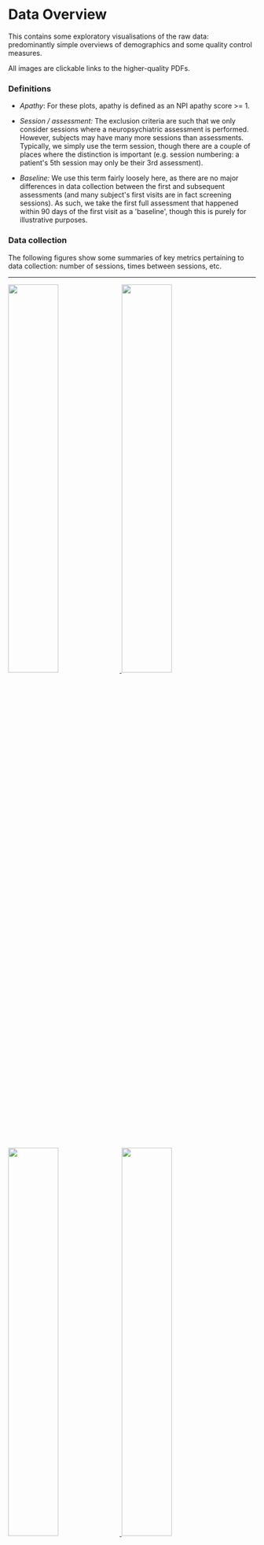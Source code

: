 # Data Overview

This contains some exploratory visualisations of the raw data: predominantly
simple overviews of demographics and some quality control measures.

All images are clickable links to the higher-quality PDFs.

### Definitions

 + *Apathy*: For these plots, apathy is defined as an NPI apathy score >= 1.

 + *Session / assessment:* The exclusion criteria are such that we only
   consider sessions where a neuropsychiatric assessment is performed. However,
   subjects may have many more sessions than assessments. Typically, we simply
   use the term session, though there are a couple of places where the
   distinction is important (e.g. session numbering: a patient's 5th session
   may only be their 3rd assessment).

 + *Baseline:* We use this term fairly loosely here, as there are no major
   differences in data collection between the first and subsequent assessments
   (and many subject's first visits are in fact screening sessions). As such,
   we take the first full assessment that happened within 90 days of the first
   visit as a 'baseline', though this is purely for illustrative purposes.

### Data collection

The following figures show some summaries of key metrics pertaining to data
collection: number of sessions, times between sessions, etc.

---------

<a href="Figures/session-type_v_year_npi-1.pdf">
<img src="Figures/session-type_v_year_npi-1.jpg" width="45%">
</a>
<a href="Figures/session-type_v_years-enrolled_npi-1.pdf">
<img src="Figures/session-type_v_years-enrolled_npi-1.jpg" width="45%">
</a>
<br>

<a href="Figures/session-number_npi-1.pdf">
<img src="Figures/session-number_npi-1.jpg" width="45%">
</a>
<a href="Figures/assessment-number_npi-1.pdf">
<img src="Figures/assessment-number_npi-1.jpg" width="45%">
</a>

**Figure**: Summaries of the key variables relating to data collection.

### Key correlations

The following figures show the raw correlations between several of the key
variables of interest. Note that these are for visualisation only: they do not
take into account e.g. subject structure.

---------

<a href="Figures/correlations_key-variables_npi-1.pdf">
<img src="Figures/correlations_key-variables_npi-1.jpg" width="90%">
</a>

<a href="Figures/correlations_NPI-tests_npi-1.pdf">
<img src="Figures/correlations_NPI-tests_npi-1.jpg" width="45%">
</a>
<a href="Figures/correlations_neuropsych-tests_npi-1.pdf">
<img src="Figures/correlations_neuropsych-tests_npi-1.jpg" width="45%">
</a>

**Figure**: Summaries of the correlations between key variables.

---------

### Demographic information

The following figures show some simple, cross-sectional summaries of the
patient- and session-level data included in the main analyses.

--------

<a href="Figures/age+sex_at_baseline_npi-1.pdf">
<img src="Figures/age+sex_at_baseline_npi-1.jpg" width="45%">
</a>
<a href="Figures/age+sex_at_session_npi-1.pdf">
<img src="Figures/age+sex_at_session_npi-1.jpg" width="45%">
</a>
<br>

<a href="Figures/age_at_baseline_npi-1.pdf">
<img src="Figures/age_at_baseline_npi-1.jpg" width="45%">
</a>
<a href="Figures/age_at_session_npi-1.pdf">
<img src="Figures/age_at_session_npi-1.jpg" width="45%">
</a>
<br>

<a href="Figures/years-since-diagnosis_at_baseline_npi-1.pdf">
<img src="Figures/years-since-diagnosis_at_baseline_npi-1.jpg" width="45%">
</a>
<a href="Figures/years-since-diagnosis_at_session_npi-1.pdf">
<img src="Figures/years-since-diagnosis_at_session_npi-1.jpg" width="45%">
</a>
<br>

<a href="Figures/age-at-diagnosis_at_baseline_npi-1.pdf">
<img src="Figures/age-at-diagnosis_at_baseline_npi-1.jpg" width="45%">
</a>
<a href="Figures/age-at-diagnosis_at_session_npi-1.pdf">
<img src="Figures/age-at-diagnosis_at_session_npi-1.jpg" width="45%">
</a>
<br>

<a href="Figures/motor-scores_at_baseline_npi-1.pdf">
<img src="Figures/motor-scores_at_baseline_npi-1.jpg" width="45%">
</a>
<a href="Figures/motor-scores_at_session_npi-1.pdf">
<img src="Figures/motor-scores_at_session_npi-1.jpg" width="45%">
</a>
<br>

<a href="Figures/cognitive-scores_at_baseline_npi-1.pdf">
<img src="Figures/cognitive-scores_at_baseline_npi-1.jpg" width="45%">
</a>
<a href="Figures/cognitive-scores_at_session_npi-1.pdf">
<img src="Figures/cognitive-scores_at_session_npi-1.jpg" width="45%">
</a>
<br>

<a href="Figures/MoCA_at_baseline_npi-1.pdf">
<img src="Figures/MoCA_at_baseline_npi-1.jpg" width="45%">
</a>
<a href="Figures/MoCA_at_session_npi-1.pdf">
<img src="Figures/MoCA_at_session_npi-1.jpg" width="45%">
</a>
<br>

<a href="Figures/HADS-anxiety_at_baseline_npi-1.pdf">
<img src="Figures/HADS-anxiety_at_baseline_npi-1.jpg" width="45%">
</a>
<a href="Figures/HADS-anxiety_at_session_npi-1.pdf">
<img src="Figures/HADS-anxiety_at_session_npi-1.jpg" width="45%">
</a>
<br>

<a href="Figures/HADS-depression_at_baseline_npi-1.pdf">
<img src="Figures/HADS-depression_at_baseline_npi-1.jpg" width="45%">
</a>
<a href="Figures/HADS-depression_at_session_npi-1.pdf">
<img src="Figures/HADS-depression_at_session_npi-1.jpg" width="45%">
</a>
<br>

<a href="Figures/medication_at_baseline_npi-1.pdf">
<img src="Figures/medication_at_baseline_npi-1.jpg" width="45%">
</a>
<a href="Figures/medication_at_session_npi-1.pdf">
<img src="Figures/medication_at_session_npi-1.jpg" width="45%">
</a>

**Figure**: Cross-sectional summaries of key patient-specific variables, both
at baseline and pooled across all sessions.

---------

### Demographic information (longitudinal)

The following figures show how some key metrics change over time within
subject. Note how, for the continuous variables, the dynamics of progression
within-subject are not completely captured by the cross-sectional summary
(black line).

---------

<a href="Figures/apathy_v_years-enrolled_matchstick_npi-1.pdf">
<img src="Figures/apathy_v_years-enrolled_matchstick_npi-1.jpg" width="45%">
</a>
<a href="Figures/apathy_v_session-date_matchstick_npi-1.pdf">
<img src="Figures/apathy_v_session-date_matchstick_npi-1.jpg" width="45%">
</a>
<br>

<a href="Figures/apathy_v_years-since-first-session_alluvial_npi-1.pdf">
<img src="Figures/apathy_v_years-since-first-session_alluvial_npi-1.jpg" width="45%">
</a>
<a href="Figures/apathy_v_years-since-first-session_bar_npi-1.pdf">
<img src="Figures/apathy_v_years-since-first-session_bar_npi-1.jpg" width="45%">
</a>
<br>

<a href="Figures/apathy_v_years-since-diagnosis_alluvial_npi-1.pdf">
<img src="Figures/apathy_v_years-since-diagnosis_alluvial_npi-1.jpg" width="45%">
</a>
<a href="Figures/apathy_v_years-since-diagnosis_bar_npi-1.pdf">
<img src="Figures/apathy_v_years-since-diagnosis_bar_npi-1.jpg" width="45%">
</a>
<br>

<a href="Figures/motor-scores_v_age_npi-1.pdf">
<img src="Figures/motor-scores_v_age_npi-1.jpg" width="90%">
</a>
<br>

<a href="Figures/cognitive-scores_v_age_npi-1.pdf">
<img src="Figures/cognitive-scores_v_age_npi-1.jpg" width="90%">
</a>
<br>

<a href="Figures/medication_v_years-since-diagnosis_npi-1.pdf">
<img src="Figures/medication_v_years-since-diagnosis_npi-1.jpg" width="90%">
</a>
<br>

<a href="Figures/medication_v_years-before-death_npi-1.pdf">
<img src="Figures/medication_v_years-before-death_npi-1.jpg" width="50%">
</a>

**Figure**: Longitudinal changes in key subject-specific variables.

---------

### Changes over time in recruitment

The following figures show how some key metrics change as a function of
recruitment date.

---------

<a href="Figures/age-at-diagnosis_v_baseline-date_npi-1.pdf">
<img src="Figures/age-at-diagnosis_v_baseline-date_npi-1.jpg" width="45%">
</a>
<a href="Figures/age_v_baseline-date_npi-1.pdf">
<img src="Figures/age_v_baseline-date_npi-1.jpg" width="45%">
</a>
<br>

<a href="Figures/years-between-symptoms-and-diagnosis_v_baseline-date_npi-1.pdf">
<img src="Figures/years-between-symptoms-and-diagnosis_v_baseline-date_npi-1.jpg" width="45%">
</a>
<a href="Figures/years-since-diagnosis_v_baseline-date_npi-1.pdf">
<img src="Figures/years-since-diagnosis_v_baseline-date_npi-1.jpg" width="45%">
</a>
<br>

<a href="Figures/motor-scores_v_baseline-date_npi-1.pdf">
<img src="Figures/motor-scores_v_baseline-date_npi-1.jpg" width="45%">
</a>
<a href="Figures/cognitive-scores_v_baseline-date_npi-1.pdf">
<img src="Figures/cognitive-scores_v_baseline-date_npi-1.jpg" width="45%">
</a>
<br>

**Figure**: Changes in key subject-specific variables as a function of
recruitment date.

---------

### Consistency of collection of apathy measures

The figure below shows several effects:

 + In general, there is more missing data from the UPDRS than the NPI. This
   because only Part III of the UPDRS is collected in short assessments, and
   this does not contain the apathy measure.

 + The missing UPDRS data from 2010 and before relates to the change in
   protocol: the updated MDS-UPDRS contains questions specific to apathy, but
   the 1987 version in use originally does not.

--------

<a href="Figures/npi-presence_v_year_npi-1.pdf">
<img src="Figures/npi-presence_v_year_npi-1.jpg" width="45%">
</a>
<a href="Figures/npi-presence_v_assessment-number_npi-1.pdf">
<img src="Figures/npi-presence_v_assessment-number_npi-1.jpg" width="45%">
</a>
<br>

<a href="Figures/updrs-presence_v_year_npi-1.pdf">
<img src="Figures/updrs-presence_v_year_npi-1.jpg" width="45%">
</a>
<a href="Figures/updrs-presence_v_assessment-number_npi-1.pdf">
<img src="Figures/updrs-presence_v_assessment-number_npi-1.jpg" width="45%">
</a>

**Figure**: Breakdown of the sessions with available apathy measures by both
year and the session number.

---------

### Consistency of different apathy measures

The figure below shows the relationship between the measures of apathy from the
MDS-UPDRS and NPI.

--------

<a href="Figures/apathy_UPDRS-v-NPI_stack_npi-1.pdf">
<img src="Figures/apathy_UPDRS-v-NPI_stack_npi-1.jpg" width="45%">
</a>
<a href="Figures/apathy_UPDRS-v-NPI_fill_npi-1.pdf">
<img src="Figures/apathy_UPDRS-v-NPI_fill_npi-1.jpg" width="45%">
</a>

**Figure**: Cross-tabulation of NPI and MDS-UPDRS apathy measures. For the NPI,
we take the simple Yes/No response for the apathy subsection, and for the
MDS-UPDRS we take the responses to Q1.5.

---------
